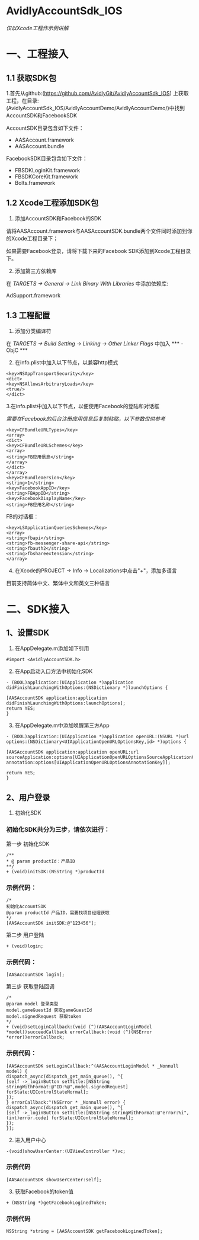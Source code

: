# AvidlyAccountSdk_IOS
*仅以Xcode工程作示例讲解*

# 一、工程接入
## 1.1 获取SDK包 
1.首先从github:(https://github.com/AvidlyGit/AvidlyAccountSdk_IOS)
上获取工程，在目录:(AvidlyAccountSdk_IOS/AvidlyAccountDemo/AvidlyAccountDemo/)中找到AccountSDK和FacebookSDK

AccountSDK目录包含如下文件：
* AASAccount.framework
* AASAccount.bundle

FacebookSDK目录包含如下文件：
* FBSDKLoginKit.framework
* FBSDKCoreKit.framework
* Bolts.framework

## 1.2 Xcode工程添加SDK包
1. 添加AccountSDK和Facebook的SDK

请将AASAccount.framework与AASAccountSDK.bundle两个文件同时添加到你的Xcode工程目录下；

如果需要Facebook登录，请将下载下来的Facebook SDK添加到Xcode工程目录下。

2. 添加第三方依赖库

在 *TARGETS → General → Link Binary With Libraries* 中添加依赖库:

AdSupport.framework

## 1.3 工程配置
1. 添加分类编译符

在 *TARGETS → Build Setting → Linking → Other Linker Flags* 中加入 *** -ObjC ***

2. 在info.plist中加入以下节点，以兼容http模式
```
<key>NSAppTransportSecurity</key>
<dict>
<key>NSAllowsArbitraryLoads</key>
<true/>
</dict>
```
3.在info.plist中加入以下节点，以便使用Facebook的登陆和对话框

*需要在Facebook的后台注册应用信息后复制粘贴，以下参数仅供参考*

```
<key>CFBundleURLTypes</key>
<array>
<dict>
<key>CFBundleURLSchemes</key>
<array>
<string>FB应用信息</string>
</array>
</dict>
</array>
<key>CFBundleVersion</key>
<string>1</string>
<key>FacebookAppID</key>
<string>FBAppID</string>
<key>FacebookDisplayName</key>
<string>FB应用名称</string>
```
FB的对话框：
```
<key>LSApplicationQueriesSchemes</key>
<array>
<string>fbapi</string>
<string>fb-messenger-share-api</string>
<string>fbauth2</string>
<string>fbshareextension</string>
</array>
```

4. 在Xcode的PROJECT -> Info -> Localizations中点击"+"，添加多语言

目前支持简体中文、繁体中文和英文三种语言

# 二、SDK接入
## 1、设置SDK
1. 在AppDelegate.m添加如下引用
```
#import <AvidlyAccountSDK.h>
```
2. 在App启动入口方法中初始化SDK
```
- (BOOL)application:(UIApplication *)application didFinishLaunchingWithOptions:(NSDictionary *)launchOptions {

[AASAccountSDK application:application didFinishLaunchingWithOptions:launchOptions];  
return YES;
}
```
3. 在AppDelegate.m中添加唤醒第三方App
```
- (BOOL)application:(UIApplication *)application openURL:(NSURL *)url
options:(NSDictionary<UIApplicationOpenURLOptionsKey,id> *)options {

[AASAccountSDK application:application openURL:url
sourceApplication:options[UIApplicationOpenURLOptionsSourceApplicationKey]
annotation:options[UIApplicationOpenURLOptionsAnnotationKey]];

return YES;
}
```

## 2、用户登录
1. 初始化SDK

### 初始化SDK共分为三步，请依次进行：

第一步 初始化SDK
```
/**
* @ param productId：产品ID
**/
+ (void)initSDK:(NSString *)productId
```

### 示例代码：
```
/* 
初始化AccountSDK
@param productId 产品ID，需要找项目经理获取
*/
[AASAccountSDK initSDK:@"123456"];
```

第二步 用户登陆
```
+ (void)login;
```

### 示例代码：
```
[AASAccountSDK login];
```

第三步 获取登陆回调
```
/*
@param model 登录类型
model.gameGuestId 获取gameGuestId
model.signedRequest 获取token
*/
+ (void)setLoginCallback:(void (^)(AASAccountLoginModel *model))succeedCallback errorCallback:(void (^)(NSError *error))errorCallback;
```

### 示例代码：
```
[AASAccountSDK setLoginCallback:^(AASAccountLoginModel * _Nonnull model) {
dispatch_async(dispatch_get_main_queue(), ^{
[self ->_loginButton setTitle:[NSString stringWithFormat:@"ID:%@",model.signedRequest] forState:UIControlStateNormal];
});
} errorCallback:^(NSError * _Nonnull error) {
dispatch_async(dispatch_get_main_queue(), ^{
[self ->_loginButton setTitle:[NSString stringWithFormat:@"error:%i",(int)error.code] forState:UIControlStateNormal];
});
}];
```

2. 进入用户中心
```
-(void)showUserCenter:(UIViewController *)vc;
```
### 示例代码
```
[AASAccountSDK showUserCenter:self];
```
3. 获取Facebook的token值
```
+ (NSString *)getFacebookLoginedToken;
```
### 示例代码
```
NSString *string = [AASAccountSDK getFacebookLoginedToken];
```

